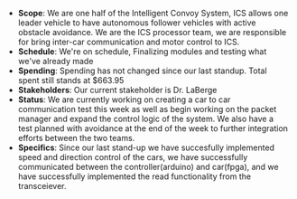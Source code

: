 - **Scope**: We are one half of the Intelligent Convoy System, ICS allows one leader vehicle to have autonomous follower vehicles with active obstacle avoidance. We are the ICS processor team, we are responsible for bring inter-car communication and motor control to ICS. 
- **Schedule**: We're on schedule, Finalizing modules and testing what we've already made
- **Spending**: Spending has not changed since our last standup. Total spent still stands at $663.95
- **Stakeholders**: Our current stakeholder is Dr. LaBerge
- **Status**: We are currently working on creating a car to car communication test this week as well as begin working on the packet manager and expand the control logic of the system. We also have a test planned with avoidance at the end of the week to further integration efforts between the two teams.
- **Specifics**: Since our last stand-up we have succesfully implemented speed and direction control of the cars, we have successfully communicated between the controller(arduino) and car(fpga), and we have successfully implemented the read functionality from the transceiever. 